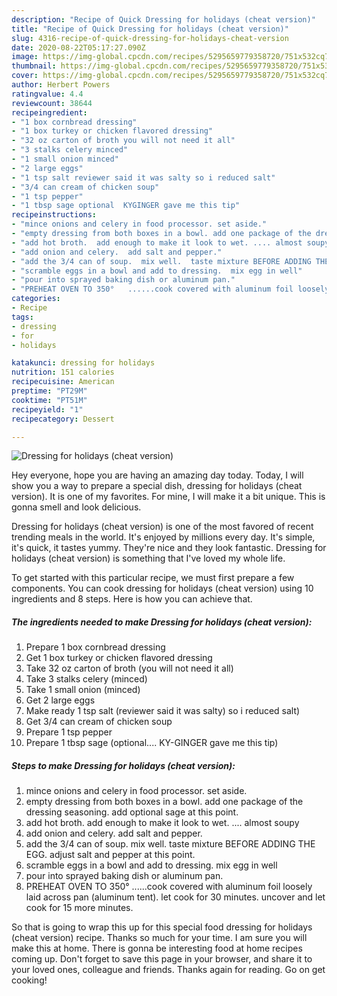 ```yaml
---
description: "Recipe of Quick Dressing for holidays (cheat version)"
title: "Recipe of Quick Dressing for holidays (cheat version)"
slug: 4316-recipe-of-quick-dressing-for-holidays-cheat-version
date: 2020-08-22T05:17:27.090Z
image: https://img-global.cpcdn.com/recipes/5295659779358720/751x532cq70/dressing-for-holidays-cheat-version-recipe-main-photo.jpg
thumbnail: https://img-global.cpcdn.com/recipes/5295659779358720/751x532cq70/dressing-for-holidays-cheat-version-recipe-main-photo.jpg
cover: https://img-global.cpcdn.com/recipes/5295659779358720/751x532cq70/dressing-for-holidays-cheat-version-recipe-main-photo.jpg
author: Herbert Powers
ratingvalue: 4.4
reviewcount: 38644
recipeingredient:
- "1 box cornbread dressing"
- "1 box turkey or chicken flavored dressing"
- "32 oz carton of broth you will not need it all"
- "3 stalks celery minced"
- "1 small onion minced"
- "2 large eggs"
- "1 tsp salt reviewer said it was salty so i reduced salt"
- "3/4 can cream of chicken soup"
- "1 tsp pepper"
- "1 tbsp sage optional  KYGINGER gave me this tip"
recipeinstructions:
- "mince onions and celery in food processor. set aside."
- "empty dressing from both boxes in a bowl. add one package of the dressing seasoning.  add optional sage at this point."
- "add hot broth.  add enough to make it look to wet. .... almost soupy"
- "add onion and celery.  add salt and pepper."
- "add the 3/4 can of soup.  mix well.  taste mixture BEFORE ADDING THE EGG. adjust salt and pepper at this point."
- "scramble eggs in a bowl and add to dressing.  mix egg in well"
- "pour into sprayed baking dish or aluminum pan."
- "PREHEAT OVEN TO 350°   ......cook covered with aluminum foil loosely laid across pan (aluminum tent).  let cook for 30 minutes.  uncover and let cook for 15 more minutes."
categories:
- Recipe
tags:
- dressing
- for
- holidays

katakunci: dressing for holidays 
nutrition: 151 calories
recipecuisine: American
preptime: "PT29M"
cooktime: "PT51M"
recipeyield: "1"
recipecategory: Dessert

---
```



![Dressing for holidays (cheat version)](https://img-global.cpcdn.com/recipes/5295659779358720/751x532cq70/dressing-for-holidays-cheat-version-recipe-main-photo.jpg)

Hey everyone, hope you are having an amazing day today. Today, I will show you a way to prepare a special dish, dressing for holidays (cheat version). It is one of my favorites. For mine, I will make it a bit unique. This is gonna smell and look delicious.

Dressing for holidays (cheat version) is one of the most favored of recent trending meals in the world. It's enjoyed by millions every day. It's simple, it's quick, it tastes yummy. They're nice and they look fantastic. Dressing for holidays (cheat version) is something that I've loved my whole life.




To get started with this particular recipe, we must first prepare a few components. You can cook dressing for holidays (cheat version) using 10 ingredients and 8 steps. Here is how you can achieve that.

<!--inarticleads1-->

##### The ingredients needed to make Dressing for holidays (cheat version):

1. Prepare 1 box cornbread dressing
1. Get 1 box turkey or chicken flavored dressing
1. Take 32 oz carton of broth (you will not need it all)
1. Take 3 stalks celery (minced)
1. Take 1 small onion (minced)
1. Get 2 large eggs
1. Make ready 1 tsp salt (reviewer said it was salty) so i reduced salt)
1. Get 3/4 can cream of chicken soup
1. Prepare 1 tsp pepper
1. Prepare 1 tbsp sage (optional....  KY-GINGER gave me this tip)




<!--inarticleads2-->

##### Steps to make Dressing for holidays (cheat version):

1. mince onions and celery in food processor. set aside.
1. empty dressing from both boxes in a bowl. add one package of the dressing seasoning.  add optional sage at this point.
1. add hot broth.  add enough to make it look to wet. .... almost soupy
1. add onion and celery.  add salt and pepper.
1. add the 3/4 can of soup.  mix well.  taste mixture BEFORE ADDING THE EGG. adjust salt and pepper at this point.
1. scramble eggs in a bowl and add to dressing.  mix egg in well
1. pour into sprayed baking dish or aluminum pan.
1. PREHEAT OVEN TO 350°   ......cook covered with aluminum foil loosely laid across pan (aluminum tent).  let cook for 30 minutes.  uncover and let cook for 15 more minutes.




So that is going to wrap this up for this special food dressing for holidays (cheat version) recipe. Thanks so much for your time. I am sure you will make this at home. There is gonna be interesting food at home recipes coming up. Don't forget to save this page in your browser, and share it to your loved ones, colleague and friends. Thanks again for reading. Go on get cooking!
